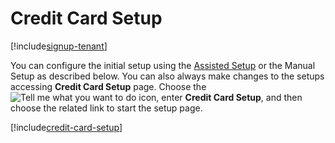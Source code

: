 # Credit Card Setup

[!include[signup-tenant](includes/signup-tenant.md)]

You can configure the initial setup using the [Assisted Setup](getting-started.md) or the Manual Setup as described below. You can also always make changes to the setups accessing **Credit Card Setup** page. Choose the ![Tell me what you want to do](/images/magnifying-glass.gif) icon, enter **Credit Card Setup**, and then choose the related link to start the setup page.

[!include[credit-card-setup](includes/credit-card-setup.md)]
